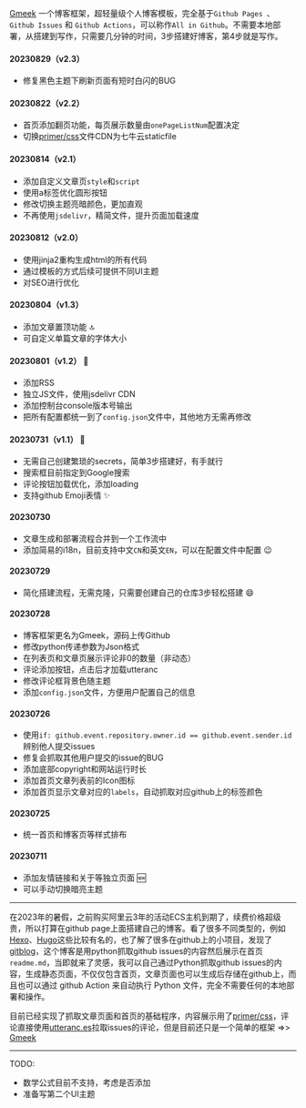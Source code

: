 [Gmeek](https://github.com/Meekdai/Gmeek) 一个博客框架，超轻量级个人博客模板，完全基于`Github Pages `、 `Github Issues` 和 `Github Actions`，可以称作`All in Github`。不需要本地部署，从搭建到写作，只需要几分钟的时间，3步搭建好博客，第4步就是写作。

#### 20230829（v2.3）
- 修复黑色主题下刷新页面有短时白闪的BUG

#### 20230822（v2.2）
- 首页添加翻页功能，每页展示数量由`onePageListNum`配置决定
- 切换[primer/css](https://cdn.staticfile.org/Primer/21.0.7/primer.css)文件CDN为七牛云staticfile

#### 20230814（v2.1）
- 添加自定义文章页`style`和`script`
- 使用a标签优化圆形按钮
- 修改切换主题亮暗颜色，更加直观
- 不再使用`jsdelivr`，精简文件，提升页面加载速度

#### 20230812（v2.0）
- 使用jinja2重构生成html的所有代码
- 通过模板的方式后续可提供不同UI主题
- 对SEO进行优化

#### 20230804（v1.3）
- 添加文章置顶功能  :top: 
- 可自定义单篇文章的字体大小

#### 20230801（v1.2） :clinking_glasses: 
- 添加RSS
- 独立JS文件，使用jsdelivr CDN
- 添加控制台console版本号输出
- 把所有配置都统一到了`config.json`文件中，其他地方无需再修改

#### 20230731（v1.1） :poultry_leg: 
- 无需自己创建繁琐的secrets，简单3步搭建好，有手就行
- 搜索框目前指定到Google搜索
- 评论按钮加载优化，添加loading
- 支持github Emoji表情 :sparkles: 

#### 20230730
- 文章生成和部署流程合并到一个工作流中
- 添加简易的i18n，目前支持中文`CN`和英文`EN`，可以在配置文件中配置 :wink: 

#### 20230729
- 简化搭建流程，无需克隆，只需要创建自己的仓库3步轻松搭建 :smile: 

#### 20230728
- 博客框架更名为Gmeek，源码上传Github
- 修改python传递参数为Json格式
- 在列表页和文章页展示评论非0的数量（非动态）
- 评论添加按钮，点击后才加载utteranc
- 修改评论框背景色随主题
- 添加`config.json`文件，方便用户配置自己的信息

#### 20230726
- 使用`if: github.event.repository.owner.id == github.event.sender.id` 辨别他人提交issues
- 修复会抓取其他用户提交的issue的BUG
- 添加底部copyright和网站运行时长
- 添加首页文章列表前的Icon图标
- 添加首页显示文章对应的`labels`，自动抓取对应github上的标签颜色

#### 20230725
- 统一首页和博客页等样式排布

#### 20230711
- 添加友情链接和关于等独立页面 :new: 
- 可以手动切换暗亮主题

---

在2023年的暑假，之前购买阿里云3年的活动ECS主机到期了，续费价格超级贵，所以打算在github page上面搭建自己的博客。看了很多不同类型的，例如[Hexo](https://github.com/hexojs/hexo)、[Hugo](https://github.com/gohugoio/hugo)这些比较有名的，也了解了很多在github上的小项目，发现了[gitblog](https://github.com/yihong0618/gitblog)，这个博客是用python抓取github issues的内容然后展示在首页`readme.md`，当即就来了灵感，我可以自己通过Python抓取github issues的内容，生成静态页面，不仅仅包含首页，文章页面也可以生成后存储在github上，而且也可以通过 github Action 来自动执行 Python 文件，完全不需要任何的本地部署和操作。

目前已经实现了抓取文章页面和首页的基础程序，内容展示用了[primer/css](https://primer.style/css/)，评论直接使用[utteranc.es](https://utteranc.es/)拉取issues的评论，但是目前还只是一个简单的框架 =>> [Gmeek](https://github.com/Meekdai/Gmeek)

---

TODO:
- 数学公式目前不支持，考虑是否添加
- 准备写第二个UI主题

